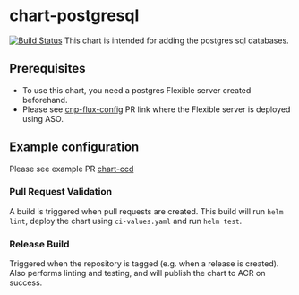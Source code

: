 # chart-postgresql
[![Build Status](https://dev.azure.com/hmcts/PlatformOperations/_apis/build/status/chart-postgresql)](https://dev.azure.com/hmcts/PlatformOperations/_build?definitionId=856)
This chart is intended for adding the postgres sql databases.

## Prerequisites

- To use this chart, you need a postgres Flexible server created beforehand.
- Please see [cnp-flux-config](https://github.com/hmcts/cnp-flux-config/pull/24968) PR link where the Flexible server is deployed using ASO.

## Example configuration

Please see example PR [chart-ccd](https://github.com/hmcts/chart-ccd/pull/278)

### Pull Request Validation

A build is triggered when pull requests are created. This build will run `helm lint`, deploy the chart using `ci-values.yaml` and run `helm test`.

### Release Build

Triggered when the repository is tagged (e.g. when a release is created). Also performs linting and testing, and will publish the chart to ACR on success.
